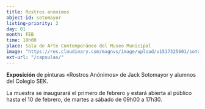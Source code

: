 ```yaml
---
title: Rostros anónimos
object-id: sotomayor
listing-priority: 2
day: 01
month: FEB
time: 18h00
place: Sala de Arte Contemporáneo del Museo Municipal
image: "https://res.cloudinary.com/magnvs/image/upload/v1517325601/sotomayor_cpl7qi.jpg"
ext-url: "/capsulas/"
---
```

**Exposición** de pinturas &laquo;Rostros Anónimos&raquo; de Jack Sotomayor y alumnos del Colegio SEK.  

La muestra se inaugurará el primero de febrero y estará abierta al público hasta el 10 de febrero, de martes a sábado de 09h00 a 17h30.
